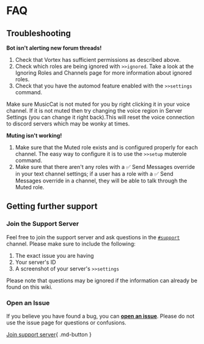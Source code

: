 # FAQ

## Troubleshooting

**Bot isn't alerting new forum threads!**

1. Check that Vortex has sufficient permissions as described above.
2. Check which roles are being ignored with `>>ignored`. Take a look at the Ignoring Roles and Channels page for more information about ignored roles.
3. Check that you have the automod feature enabled with the `>>settings` command.

Make sure MusicCat is not muted for you by right clicking it in your voice channel. If it is not muted then try changing the voice region in Server Settings (you can change it right back).This will reset the voice connection to discord servers which may be wonky at times.

**Muting isn't working!**

1. Make sure that the Muted role exists and is configured properly for each channel. The easy way to configure it is to use the `>>setup` muterole command.
2. Make sure that there aren't any roles with a ✅ Send Messages override in your text channel settings; if a user has a role with a ✅ Send Messages override in a channel, they will be able to talk through the Muted role.

## Getting further support

### **Join the Support Server**
Feel free to join the support server and ask questions in the [`#support`](https://discord.gg/hikari) channel. Please make sure to include the following:

1. The exact issue you are having
2. Your server's ID
3. A screenshot of your server's `>>settings`

Please note that questions may be ignored if the information can already be found on this wiki.

### **Open an Issue**
If you believe you have found a bug, you can [**open an issue**](). Please do not use the issue page for questions or confusions.

[Join support server](https://discord.gg/hikari){ .md-button }
